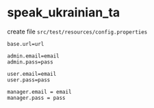 # speak_ukrainian_ta


create file `src/test/resources/config.properties`
```properties
base.url=url

admin.email=email
admin.pass=pass

user.email=email
user.pass=pass

manager.email = email
manager.pass = pass
```